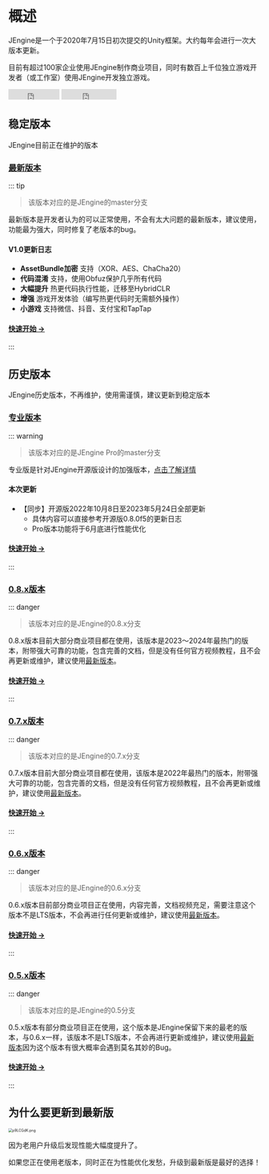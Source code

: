 # 概述

JEngine是一个于2020年7月15日初次提交的Unity框架。大约每年会进行一次大版本更新。

目前有超过100家企业使用JEngine制作商业项目，同时有数百上千位独立游戏开发者（或工作室）使用JEngine开发独立游戏。

<ul style="list-style:none;padding:0">
  <li style="display:inline-block">
    <iframe src="https://ghbtns.com/github-btn.html?user=JasonXuDeveloper&amp;repo=JEngine&amp;type=star&amp;count=true" frameborder="0" scrolling="0" width="102px" height="21px"></iframe>
  </li>
  <li style="display:inline-block">
    <iframe src="https://ghbtns.com/github-btn.html?user=JasonXuDeveloper&amp;repo=JEngine&amp;type=fork&amp;count=true" frameborder="0" scrolling="0" width="110px" height="21px"></iframe>
  </li>
</ul>


## 稳定版本

JEngine目前正在维护的版本



### [最新版本](/zh/documents/1.0/) <Badge type="tip" text="v1.0.0" vertical="middle" />

::: tip 

> 该版本对应的是JEngine的master分支

最新版本是开发者认为的可以正常使用，不会有太大问题的最新版本，建议使用，功能最为强大，同时修复了老版本的bug。

#### V1.0更新日志

- **AssetBundle加密** 支持（XOR、AES、ChaCha20）
- **代码混淆** 支持，使用Obfuz保护几乎所有代码
- **大幅提升** 热更代码执行性能，迁移至HybridCLR
- **增强** 游戏开发体验（编写热更代码时无需额外操作）
- **小游戏** 支持微信、抖音、支付宝和TapTap

#### [快速开始 →](/zh/documents/1.0/)

:::




## 历史版本

JEngine历史版本，不再维护，使用需谨慎，建议更新到稳定版本


### [专业版本](/zh/documents/pro/) <Badge type="warning" text="PRO v1.6" vertical="middle" />

::: warning 

> 该版本对应的是JEngine Pro的master分支

专业版是针对JEngine开源版设计的加强版本，[点击了解详情](/zh/pro/)

#### 本次更新

- 【同步】开源版2022年10月8日至2023年5月24日全部更新
  - 具体内容可以直接参考开源版0.8.0f5的更新日志
  - Pro版本功能将于6月底进行性能优化

#### [快速开始 →](/zh/documents/pro/)

:::

### [0.8.x版本](/zh/documents/0.8/) <Badge type="danger" text="v0.8.x" vertical="middle" />

::: danger

> 该版本对应的是JEngine的0.8.x分支

0.8.x版本目前大部分商业项目都在使用，该版本是2023～2024年最热门的版本，附带强大可靠的功能，包含完善的文档，但是没有任何官方视频教程，且不会再更新或维护，建议使用[最新版本](#最新版本)。

#### [快速开始 →](/zh/documents/0.8/)

:::



### [0.7.x版本](/zh/documents/0.7/) <Badge type="danger" text="v0.7.x" vertical="middle" />

::: danger

> 该版本对应的是JEngine的0.7.x分支

0.7.x版本目前大部分商业项目都在使用，该版本是2022年最热门的版本，附带强大可靠的功能，包含完善的文档，但是没有任何官方视频教程，且不会再更新或维护，建议使用[最新版本](#最新版本)。

#### [快速开始 →](/zh/documents/0.7/)

:::

### [0.6.x版本](/zh/documents/0.6/) <Badge type="danger" text="v0.6.x" vertical="middle" />
::: danger
> 该版本对应的是JEngine的0.6.x分支

0.6.x版本目前部分商业项目正在使用，内容完善，文档视频充足，需要注意这个版本不是LTS版本，不会再进行任何更新或维护，建议使用[最新版本](#最新版本)。

#### [快速开始 →](/zh/documents/0.6/)

:::

### [0.5.x版本](/zh/documents/0.5/) <Badge type="danger" text="v0.5.x" vertical="middle" />
::: danger
> 该版本对应的是JEngine的0.5分支

0.5.x版本有部分商业项目正在使用，这个版本是JEngine保留下来的最老的版本，与0.6.x一样，该版本不是LTS版本，不会再进行更新或维护，建议使用[最新版本](#最新版本)因为这个版本有很大概率会遇到莫名其妙的Bug。

#### [快速开始 →](/zh/documents/0.5/)

:::







## 为什么要更新到最新版

<img src="https://s1.ax1x.com/2023/05/27/p9LCGdK.png" alt="p9LCGdK.png" style="zoom:50%;" />

因为老用户升级后发现性能大幅度提升了。

如果您正在使用老版本，同时正在为性能优化发愁，升级到最新版是最好的选择！